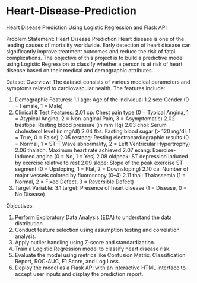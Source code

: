 # Heart-Disease-Prediction
Heart Disease Prediction Using Logistic Regression and Flask API

Problem Statement: Heart Disease Prediction
Heart disease is one of the leading causes of mortality worldwide. Early detection of heart disease can significantly improve treatment outcomes and reduce the risk of fatal complications. The objective of this project is to build a predictive model using Logistic Regression to classify whether a person is at risk of heart disease based on their medical and demographic attributes.

Dataset Overview: The dataset consists of various medical parameters and symptoms related to cardiovascular health.
The features include:
  1. Demographic Features:
     1.1 age: Age of the individual
     1.2 sex: Gender (0 = Female, 1 = Male)
  2. Clinical & Test Features:
     2.01 cp: Chest pain type (0 = Typical Angina, 1 = Atypical Angina, 2 = Non-anginal Pain, 3 = Asymptomatic)
     2.02 trestbps: Resting blood pressure (in mm Hg)
     2.03 chol: Serum cholesterol level (in mg/dl)
     2.04 fbs: Fasting blood sugar (> 120 mg/dl, 1 = True, 0 = False)
     2.05 restecg: Resting electrocardiographic results (0 = Normal, 1 = ST-T Wave abnormality, 2 = Left Ventricular Hypertrophy)
     2.06 thalach: Maximum heart rate achieved
     2.07 exang: Exercise-induced angina (0 = No, 1 = Yes)
     2.08 oldpeak: ST depression induced by exercise relative to rest
     2.09 slope: Slope of the peak exercise ST segment (0 = Upsloping, 1 = Flat, 2 = Downsloping)
     2.10 ca: Number of major vessels colored by fluoroscopy (0–4)
     2.11 thal: Thalassemia (1 = Normal, 2 = Fixed Defect, 3 = Reversible Defect)
  3. Target Variable:
     3.1 target: Presence of heart disease (1 = Disease, 0 = No Disease)

Objectives:
1. Perform Exploratory Data Analysis (EDA) to understand the data distribution.
2. Conduct feature selection using assumption testing and correlation analysis.
3. Apply outlier handling using Z-score and standardization.
4. Train a Logistic Regression model to classify heart disease risk.
5. Evaluate the model using metrics like Confusion Matrix, Classification Report, ROC-AUC, F1 Score, and Log Loss.
6. Deploy the model as a Flask API with an interactive HTML interface to accept user inputs and display the prediction report.
